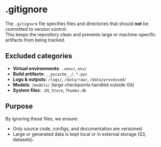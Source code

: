# .gitignore

The `.gitignore` file specifies files and directories that should **not** be committed to version control.  
This keeps the repository clean and prevents large or machine-specific artifacts from being tracked.

## Excluded categories
- **Virtual environments**: `.venv/`, `env/`
- **Build artifacts**: `__pycache__/`, `*.pyc`
- **Logs & outputs**: `/logs/`, `/data/raw/`, `/data/processed/`
- **Models**: `/models/` (large checkpoints handled outside Git)
- **System files**: `.DS_Store`, `Thumbs.db`

## Purpose
By ignoring these files, we ensure:
- Only source code, configs, and documentation are versioned.
- Large or generated data is kept local or in external storage (S3, datasets).